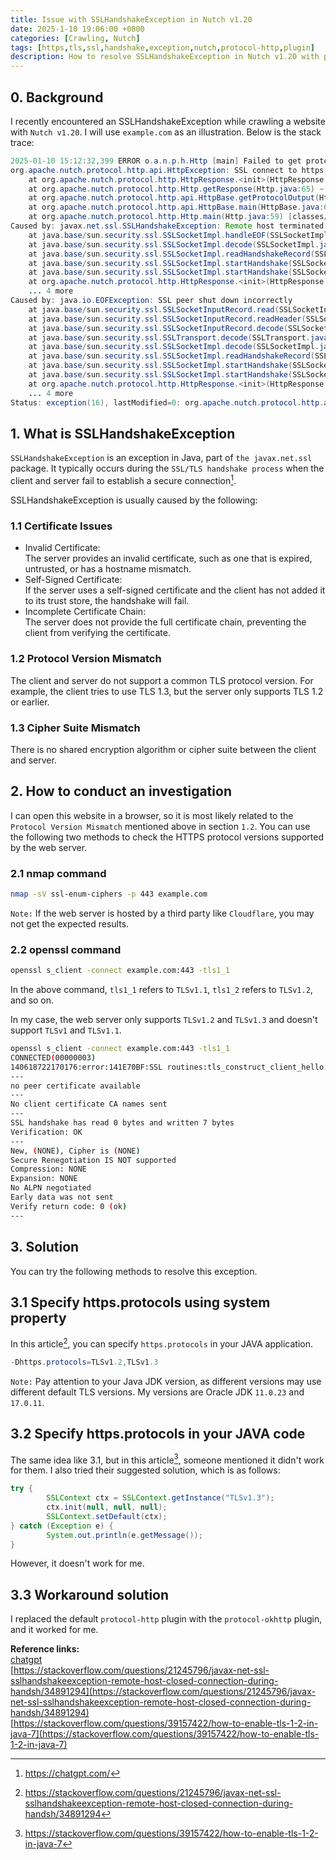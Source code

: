 ```yaml
---
title: Issue with SSLHandshakeException in Nutch v1.20
date: 2025-1-10 19:06:00 +0800
categories: [Crawling, Nutch]
tags: [https,tls,ssl,handshake,exception,nutch,protocol-http,plugin]
description: How to resolve SSLHandshakeException in Nutch v1.20 with protocol-http plugin. 
---
```


## 0. Background
I recently encountered an SSLHandshakeException while crawling a website with `Nutch v1.20`. I will use `example.com` as an illustration. Below is the stack trace:

```java
2025-01-10 15:12:32,399 ERROR o.a.n.p.h.Http [main] Failed to get protocol output
org.apache.nutch.protocol.http.api.HttpException: SSL connect to https://example.com failed with: Remote host terminated the handshake
	at org.apache.nutch.protocol.http.HttpResponse.<init>(HttpResponse.java:156) ~[classes/:?]
	at org.apache.nutch.protocol.http.Http.getResponse(Http.java:65) ~[classes/:?]
	at org.apache.nutch.protocol.http.api.HttpBase.getProtocolOutput(HttpBase.java:354) [classes/:?]
	at org.apache.nutch.protocol.http.api.HttpBase.main(HttpBase.java:697) [classes/:?]
	at org.apache.nutch.protocol.http.Http.main(Http.java:59) [classes/:?]
Caused by: javax.net.ssl.SSLHandshakeException: Remote host terminated the handshake
	at java.base/sun.security.ssl.SSLSocketImpl.handleEOF(SSLSocketImpl.java:1715) ~[?:?]
	at java.base/sun.security.ssl.SSLSocketImpl.decode(SSLSocketImpl.java:1514) ~[?:?]
	at java.base/sun.security.ssl.SSLSocketImpl.readHandshakeRecord(SSLSocketImpl.java:1421) ~[?:?]
	at java.base/sun.security.ssl.SSLSocketImpl.startHandshake(SSLSocketImpl.java:455) ~[?:?]
	at java.base/sun.security.ssl.SSLSocketImpl.startHandshake(SSLSocketImpl.java:426) ~[?:?]
	at org.apache.nutch.protocol.http.HttpResponse.<init>(HttpResponse.java:136) ~[classes/:?]
	... 4 more
Caused by: java.io.EOFException: SSL peer shut down incorrectly
	at java.base/sun.security.ssl.SSLSocketInputRecord.read(SSLSocketInputRecord.java:489) ~[?:?]
	at java.base/sun.security.ssl.SSLSocketInputRecord.readHeader(SSLSocketInputRecord.java:478) ~[?:?]
	at java.base/sun.security.ssl.SSLSocketInputRecord.decode(SSLSocketInputRecord.java:160) ~[?:?]
	at java.base/sun.security.ssl.SSLTransport.decode(SSLTransport.java:111) ~[?:?]
	at java.base/sun.security.ssl.SSLSocketImpl.decode(SSLSocketImpl.java:1506) ~[?:?]
	at java.base/sun.security.ssl.SSLSocketImpl.readHandshakeRecord(SSLSocketImpl.java:1421) ~[?:?]
	at java.base/sun.security.ssl.SSLSocketImpl.startHandshake(SSLSocketImpl.java:455) ~[?:?]
	at java.base/sun.security.ssl.SSLSocketImpl.startHandshake(SSLSocketImpl.java:426) ~[?:?]
	at org.apache.nutch.protocol.http.HttpResponse.<init>(HttpResponse.java:136) ~[classes/:?]
	... 4 more
Status: exception(16), lastModified=0: org.apache.nutch.protocol.http.api.HttpException: SSL connect to https://example.com failed with: Remote host terminated the handshake
```

## 1. What is SSLHandshakeException
`SSLHandshakeException` is an exception in Java, part of `the javax.net.ssl` package. It typically occurs during the `SSL/TLS handshake process` when the client and server fail to establish a secure connection[^1].

SSLHandshakeException is usually caused by the following:

### 1.1 Certificate Issues
  * Invalid Certificate:<br>The server provides an invalid certificate, such as one that is expired, untrusted, or has a hostname mismatch.
  * Self-Signed Certificate: <br>If the server uses a self-signed certificate and the client has not added it to its trust store, the handshake will fail.
  * Incomplete Certificate Chain: <br>The server does not provide the full certificate chain, preventing the client from verifying the certificate.

### 1.2 Protocol Version Mismatch
The client and server do not support a common TLS protocol version. For example, the client tries to use TLS 1.3, but the server only supports TLS 1.2 or earlier.
### 1.3 Cipher Suite Mismatch
There is no shared encryption algorithm or cipher suite between the client and server.

## 2. How to conduct an investigation
I can open this website in a browser, so it is most likely related to the `Protocol Version Mismatch` mentioned above in section `1.2`. You can use the following two methods to check the HTTPS protocol versions supported by the web server.

### 2.1 nmap command
```bash
nmap -sV ssl-enum-ciphers -p 443 example.com
```
`Note:` If the web server is hosted by a third party like `Cloudflare`, you may not get the expected results.
### 2.2 openssl command
```bash
openssl s_client -connect example.com:443 -tls1_1
```
In the above command, `tls1_1` refers to `TLSv1.1`, `tls1_2` refers to `TLSv1.2`, and so on.

In my case, the web server only supports `TLSv1.2` and `TLSv1.3` and doesn't support `TLSv1` and `TLSv1.1`.
```bash
openssl s_client -connect example.com:443 -tls1_1
CONNECTED(00000003)
140618722170176:error:141E70BF:SSL routines:tls_construct_client_hello:no protocols available:../ssl/statem/statem_clnt.c:1112:
---
no peer certificate available
---
No client certificate CA names sent
---
SSL handshake has read 0 bytes and written 7 bytes
Verification: OK
---
New, (NONE), Cipher is (NONE)
Secure Renegotiation IS NOT supported
Compression: NONE
Expansion: NONE
No ALPN negotiated
Early data was not sent
Verify return code: 0 (ok)
---
```

## 3. Solution
You can try the following methods to resolve this exception.

## 3.1 Specify https.protocols using system property
In this article[^2], you can specify `https.protocols` in your JAVA application.
```java
-Dhttps.protocols=TLSv1.2,TLSv1.3
``` 
`Note:` Pay attention to your Java JDK version, as different versions may use different default TLS versions. My versions are Oracle JDK `11.0.23` and `17.0.11`.

## 3.2 Specify https.protocols in your JAVA code
The same idea like 3.1, but in this article[^3], someone mentioned it didn't work for them. I also tried their suggested solution, which is as follows:
```java
try {
        SSLContext ctx = SSLContext.getInstance("TLSv1.3");
        ctx.init(null, null, null);
        SSLContext.setDefault(ctx);
} catch (Exception e) {
        System.out.println(e.getMessage());
}
```
However, it doesn't work for me.

## 3.3 Workaround solution
I replaced the default `protocol-http` plugin with the `protocol-okhttp` plugin, and it worked for me.

**Reference links:**
<br>
[chatgpt](https://chatgpt.com/)
<br>
[https://stackoverflow.com/questions/21245796/javax-net-ssl-sslhandshakeexception-remote-host-closed-connection-during-handsh/34891294](https://stackoverflow.com/questions/21245796/javax-net-ssl-sslhandshakeexception-remote-host-closed-connection-during-handsh/34891294)
<br>
[https://stackoverflow.com/questions/39157422/how-to-enable-tls-1-2-in-java-7](https://stackoverflow.com/questions/39157422/how-to-enable-tls-1-2-in-java-7)

[^1]:https://chatgpt.com/
[^2]:https://stackoverflow.com/questions/21245796/javax-net-ssl-sslhandshakeexception-remote-host-closed-connection-during-handsh/34891294
[^3]:https://stackoverflow.com/questions/39157422/how-to-enable-tls-1-2-in-java-7

